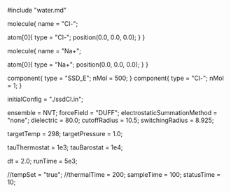 #include "water.md"

molecule{
  name = "Cl-";
  
  atom[0]{
    type = "Cl-";
    position(0.0, 0.0, 0.0);
  }
}

molecule{
  name = "Na+";
  
  atom[0]{
    type = "Na+";
    position(0.0, 0.0, 0.0);
  }
}


component{
  type = "SSD_E";
  nMol = 500;
}
component{
  type = "Cl-";
  nMol = 1;
}

initialConfig = "./ssdCl.in";

ensemble = NVT;
forceField = "DUFF";
electrostaticSummationMethod = "none";
dielectric = 80.0;
cutoffRadius = 10.5;
switchingRadius = 8.925;

targetTemp = 298;
targetPressure = 1.0;

tauThermostat = 1e3;
tauBarostat = 1e4;

dt = 2.0;
runTime = 5e3;

//tempSet = "true";
//thermalTime = 200;
sampleTime = 100;
statusTime = 10;
